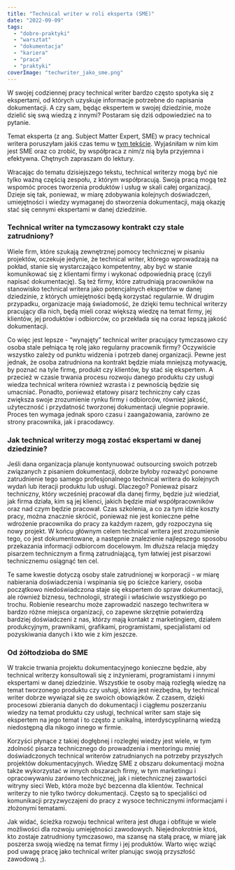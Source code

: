 ```yaml
---
title: "Technical writer w roli eksperta (SME)"
date: "2022-09-09"
tags:
  - "dobre-praktyki"
  - "warsztat"
  - "dokumentacja"
  - "kariera"
  - "praca"
  - "praktyki"
coverImage: "techwriter_jako_sme.png"
---
```


W swojej codziennej pracy technical writer bardzo często spotyka się z
ekspertami, od których uzyskuje informacje potrzebne do napisania dokumentacji.
A czy sam, będąc ekspertem w swojej dziedzinie, może dzielić się swą wiedzą z
innymi? Postaram się dziś odpowiedzieć na to pytanie.

Temat eksperta (z ang. Subject Matter Expert, SME) w pracy technical writera
poruszyłam jakiś czas temu w [tym tekście](http://techwriter.pl/kim-jest-sme/).
Wyjaśniłam w nim kim jest SME oraz co zrobić, by współpraca z nim/z nią była
przyjemna i efektywna. Chętnych zapraszam do lektury.

Wracając do tematu dzisiejszego tekstu, technical writerzy mogą być nie tylko
ważną częścią zespołu, z którym współpracują. Swoją pracą mogą też wspomóc
proces tworzenia produktów i usług w skali całej organizacji. Dzieje się tak,
ponieważ, w miarę zdobywania kolejnych doświadczeń, umiejętności i wiedzy
wymaganej do stworzenia dokumentacji, mają okazję stać się cennymi ekspertami w
danej dziedzinie.

### Technical writer na tymczasowy kontrakt czy stale zatrudniony?

Wiele firm, które szukają zewnętrznej pomocy technicznej w pisaniu projektów,
oczekuje jedynie, że technical writer, którego wprowadzają na pokład, stanie się
wystarczająco kompetentny, aby być w stanie komunikować się z klientami firmy i
wykonać odpowiednią pracę (czyli napisać dokumentację). Są też firmy, które
zatrudniają pracowników na stanowisko technical writera jako potencjalnych
ekspertów w danej dziedzinie, z których umiejętności będą korzystać regularnie.
W drugim przypadku, organizacje mają świadomość, że dzięki temu technical
writerzy pracujący dla nich, będą mieli coraz większą wiedzę na temat firmy, jej
klientów, jej produktów i odbiorców, co przekłada się na coraz lepszą jakość
dokumentacji.

Co więc jest lepsze - “wynajęty” technical writer pracujący tymczasowo czy osoba
stale pełniąca tę rolę jako regularny pracownik firmy? Oczywiście wszystko
zależy od punktu widzenia i potrzeb danej organizacji. Pewne jest jednak, że
osoba zatrudniona na kontrakt będzie miała mniejszą motywację, by poznać na tyle
firmę, produkt czy klientów, by stać się ekspertem. A przecież w czasie trwania
procesu rozwoju danego produktu czy usługi wiedza technical writera również
wzrasta i z pewnością będzie się umacniać. Ponadto, ponieważ etatowy pisarz
techniczny cały czas zwiększa swoje zrozumienie rynku firmy i odbiorców, również
jakość, użyteczność i przydatność tworzonej dokumentacji ulegnie poprawie.
Proces ten wymaga jednak sporo czasu i zaangażowania, zarówno ze strony
pracownika, jak i pracodawcy.

### Jak technical writerzy mogą zostać ekspertami w danej dziedzinie?

Jeśli dana organizacja planuje kontynuować outsourcing swoich potrzeb związanych
z pisaniem dokumentacji, dobrze byłoby rozważyć ponowne zatrudnienie tego samego
profesjonalnego technical writera do kolejnych wydań lub iteracji produktu lub
usługi. Dlaczego? Ponieważ pisarz techniczny, który wcześniej pracował dla danej
firmy, będzie już wiedział, jak firma działa, kim są jej klienci, jakich będzie
miał współpracowników oraz nad czym będzie pracował. Czas szkolenia, a co za tym
idzie koszty pracy, można znacznie skrócić, ponieważ nie jest konieczne pełne
wdrożenie pracownika do pracy za każdym razem, gdy rozpoczyna się nowy projekt.
W końcu głównym celem technical writera jest zrozumienie tego, co jest
dokumentowane, a następnie znalezienie najlepszego sposobu przekazania
informacji odbiorcom docelowym. Im dłuższa relacja między pisarzem technicznym a
firmą zatrudniającą, tym łatwiej jest pisarzowi technicznemu osiągnąć ten cel.

Te same kwestie dotyczą osoby stale zatrudnionej w korporacji - w miarę
nabierania doświadczenia i wspinania się po ścieżce kariery, osoba początkowo
niedoświadczona staje się ekspertem do spraw dokumentacji, ale również biznesu,
technologii, strategii i właściwie wszystkiego po trochu. Robienie researchu
może zaprowadzić naszego techwritera w bardzo różne miejsca organizacji, co
zapewne skrzętnie potwierdzą bardziej doświadczeni z nas, którzy mają kontakt z
marketingiem, działem produkcyjnym, prawnikami, grafikami, programistami,
specjalistami od pozyskiwania danych i kto wie z kim jeszcze.

### Od żółtodzioba do SME

W trakcie trwania projektu dokumentacyjnego konieczne będzie, aby technical
writerzy konsultowali się z inżynierami, programistami i innymi ekspertami w
danej dziedzinie. Wszystkie te osoby mają rozległą wiedzę na temat tworzonego
produktu czy usługi, która jest niezbędna, by technical writer dobrze wywiązał
się ze swoich obowiązków. Z czasem, dzięki procesowi zbierania danych do
dokumentacji i ciągłemu poszerzaniu wiedzy na temat produktu czy usługi,
technical writer sam staje się ekspertem na jego temat i to często z unikalną,
interdyscyplinarną wiedzą niedostępną dla nikogo innego w firmie.

Korzyści płynące z takiej dogłębnej i rozległej wiedzy jest wiele, w tym
zdolność pisarza technicznego do prowadzenia i mentoringu mniej doświadczonych
technical writerów zatrudnianych na potrzeby przyszłych projektów
dokumentacyjnych. Wiedzę SME z obszaru dokumentacji można także wykorzystać w
innych obszarach firmy, w tym marketingu i opracowywaniu zarówno technicznej,
jak i nietechnicznej zawartości witryny sieci Web, która może być bezcenna dla
klientów. Technical writerzy to nie tylko twórcy dokumentacji. Często są to
specjaliści od komunikacji przyzwyczajeni do pracy z wysoce technicznymi
informacjami i złożonymi tematami.

Jak widać, ścieżka rozwoju technical writera jest długa i obfituje w wiele
możliwości dla rozwoju umiejętności zawodowych. Niejednokrotnie ktoś, kto
zostaje zatrudniony tymczasowo, ma szansę na stałą pracę, w miarę jak poszerza
swoją wiedzę na temat firmy i jej produktów. Warto więc wziąć pod uwagę pracę
jako technical writer planując swoją przyszłość zawodową ;).
